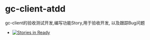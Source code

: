 gc-client-atdd
==============

gc-client的验收测试开发,编写功能Story,用于验收开发, 以及跟踪Bug问题

- [![Stories in Ready](https://badge.waffle.io/killuavx/gc-client-atdd.png?label=ready)](https://waffle.io/killuavx/gc-client-atdd)
